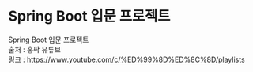 # Spring Boot 입문 프로젝트
 Spring Boot 입문 프로젝트</br>
 출처 : 홍팍 유튜브</br>
 링크 : https://www.youtube.com/c/%ED%99%8D%ED%8C%8D/playlists
